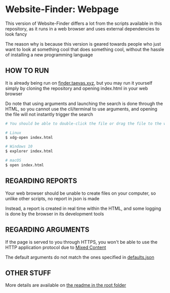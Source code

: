 # Website-Finder: Webpage

This version of Website-Finder differs a lot from the scripts available in this repository, as it runs in a web browser and uses external dependencies to look fancy

The reason why is because this version is geared towards people who just want to look at something cool that does something cool, without the hassle of installing a new programming language

## HOW TO RUN

It is already being run on [finder.taevas.xyz](https://finder.taevas.xyz), but you may run it yourself simply by cloning the repository and opening index.html in your web browser

Do note that using arguments and launching the search is done through the HTML, so you cannot use the cli/terminal to use arguments, and opening the file will not instantly trigger the search

```sh
# You should be able to double-click the file or drag the file to the web browser, but if you wanna be fancy

# Linux
$ xdg-open index.html

# Windows 10
$ explorer index.html

# macOS
$ open index.html
```

## REGARDING REPORTS

Your web browser should be unable to create files on your computer, so unlike other scripts, no report in json is made

Instead, a report is created in real time within the HTML, and some logging is done by the browser in its development tools

## REGARDING ARGUMENTS

If the page is served to you through HTTPS, you won't be able to use the HTTP application protocol due to [Mixed Content](https://developer.mozilla.org/en-US/docs/Web/Security/Mixed_content)

The default arguments do not match the ones specified in [defaults.json](../defaults.json)

## OTHER STUFF

More details are available on [the readme in the root folder](../README.md)
